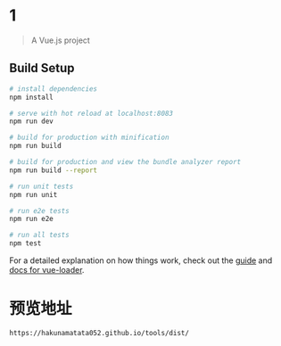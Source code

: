 # 1

> A Vue.js project

## Build Setup

``` bash
# install dependencies
npm install

# serve with hot reload at localhost:8083
npm run dev

# build for production with minification
npm run build

# build for production and view the bundle analyzer report
npm run build --report

# run unit tests
npm run unit

# run e2e tests
npm run e2e

# run all tests
npm test
```

For a detailed explanation on how things work, check out the [guide](http://vuejs-templates.github.io/webpack/) and [docs for vue-loader](http://vuejs.github.io/vue-loader).

# 预览地址
`https://hakunamatata052.github.io/tools/dist/`
